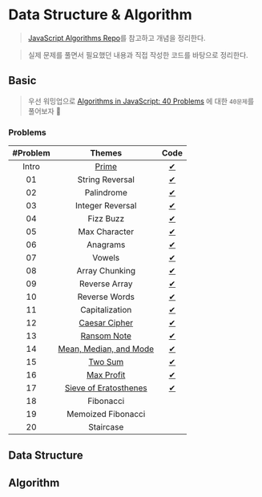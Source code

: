 # Data Structure & Algorithm

> [JavaScript Algorithms Repo](https://github.com/trekhleb/javascript-algorithms/blob/master/README.ko-KR.md)를 참고하고 개념을 정리한다.

> 실제 문제를 풀면서 필요했던 내용과 직접 작성한 코드를 바탕으로 정리한다.

## Basic

> 우선 워밍업으로 [Algorithms in JavaScript: 40 Problems](https://medium.com/siliconwat/algorithms-in-javascript-b0bed68f4038) 에 대한 `40문제`를 풀어보자 🚀

### Problems

| #Problem |                                            Themes                                            |                Code                 |
| :------: | :------------------------------------------------------------------------------------------: | :---------------------------------: |
|  Intro   |                                   [Prime](basic/prime.md)                                    |         [✔](basic/prime.js)         |
|    01    |                                       String Reversal                                        |    [✔](basic/string-reveral.js)     |
|    02    |                                          Palindrome                                          |      [✔](basic/palindrome.js)       |
|    03    |                                       Integer Reversal                                       |   [✔](basic/integer-reversal.js)    |
|    04    |                                          Fizz Buzz                                           |       [✔](basic/fizzbuzz.js)        |
|    05    |                                        Max Character                                         |     [✔](basic/max-character.js)     |
|    06    |                                           Anagrams                                           |       [✔](basic/anagrams.js)        |
|    07    |                                            Vowels                                            |        [✔](basic/vowels.js)         |
|    08    |                                        Array Chunking                                        |    [✔](basic/array-chunking.js)     |
|    09    |                                        Reverse Array                                         |     [✔](basic/reverse-array.js)     |
|    10    |                                        Reverse Words                                         |     [✔](basic/reverse-words.js)     |
|    11    |                                        Capitalization                                        |    [✔](basic/capitalization.js)     |
|    12    |                           [Caesar Cipher](basic/caesar-cipher.md)                            |     [✔](basic/caesar-cipher.js)     |
|    13    |                             [Ransom Note](basic/ransom-note.md)                              |      [✔](basic/ransom-note.js)      |
|    14    |                     [Mean, Median, and Mode](basic/mean-median-mode.md)                      |   [✔](basic/mean-median-mode.js)    |
|    15    |                                 [Two Sum](basic/two-sum.md)                                  |        [✔](basic/two-sum.js)        |
|    16    |                              [Max Profit](basic/max-profit.md)                               |      [✔](basic/max-profit.js)       |
|    17    | [Sieve of Eratosthenes](basic/prime.md/#방법3-에라토스테네스의-체#방법3-에라토스테네스의-체) | [✔](basic/sieve-of-eratosthenes.js) |
|    18    |                                          Fibonacci                                           |                                     |
|    19    |                                      Memoized Fibonacci                                      |                                     |
|    20    |                                          Staircase                                           |                                     |

## Data Structure

## Algorithm
